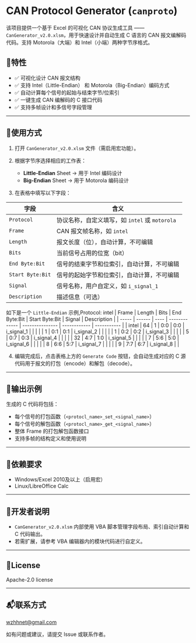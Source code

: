 # CAN Protocol Generator (`canproto`)

该项目提供一个基于 Excel 的可视化 CAN 协议生成工具 —— `CanGenerator_v2.0.xlsm`，用于快速设计并自动生成 C 语言的 CAN 报文编解码代码。支持 Motorola（大端）和 Intel（小端）两种字节序格式。

## :star2:特性

- ✅ 可视化设计 CAN 报文结构
- ✅ 支持 Intel（Little-Endian） 和 Motorola（Big-Endian）编码方式
- ✅ 自动计算每个信号的起始与结束字节/位索引
- ✅ 一键生成 CAN 编解码的 C 接口代码
- ✅ 支持多帧设计和多信号字段管理

---

## :key:使用方式

1. 打开 `CanGenerator_v2.0.xlsm` 文件（需启用宏功能）。
2. 根据字节序选择相应的工作表：
   - **Little-Endian** Sheet → 用于 Intel 编码设计
   - **Big-Endian** Sheet → 用于 Motorola 编码设计

3. 在表格中填写以下字段：

| 字段         | 含义                                                                 |
|--------------|----------------------------------------------------------------------|
| `Protocol`   | 协议名称，自定义填写，如 `intel` 或 `motorola`                        |
| `Frame`      | CAN 报文帧名称，如 `intel`                                           |
| `Length`     | 报文长度（位），自动计算，不可编辑                                    |
| `Bits`       | 当前信号占用的位宽（bit）                                             |
| `End Byte:Bit` | 信号的结束字节和位索引，自动计算，不可编辑                        |
| `Start Byte:Bit` | 信号的起始字节和位索引，自动计算，不可编辑                      |
| `Signal`     | 信号名称，用户自定义，如 `i_signal_1`                                |
| `Description`| 描述信息（可选）                                                      |

如下是一个 `Little-Endian` 示例,Protocol: intel
| Frame | Length | Bits | End Byte\:Bit | Start Byte\:Bit | Signal       | Description |
| ----- | ------ | ---- | ------------- | --------------- | ------------ | ----------- |
| intel | 64     | 1    | 0:0           | 0:0             | i\_signal\_1 |             |
|       |        | 1    | 0:1           | 0:1             | i\_signal\_2 |             |
|       |        | 1    | 0:2           | 0:2             | i\_signal\_3 |             |
|       |        | 5    | 0:7           | 0:3             | i\_signal\_4 |             |
|       |        | 32   | 4:7           | 1:0             | i\_signal\_5 |             |
|       |        | 7    | 5:6           | 5:0             | i\_signal\_6 |             |
|       |        | 8    | 6:6           | 5:7             | i\_signal\_7 |             |
|       |        | 9    | 7:7           | 6:7             | i\_signal\_8 |             |

4. 编辑完成后，点击表格上方的 `Generate Code` 按钮，会自动生成对应的 C 源代码用于报文的打包（encode）和解包（decode）。

---

## :file_folder:输出示例

生成的 C 代码将包括：

- 每个信号的打包函数（`<protocl_name>_set_<signal_name>`）
- 每个信号的解包函数（`<protocl_name>_get_<signal_name>`）
- 整体 Frame 的打包解包函数接口
- 支持多帧的结构定义和使用说明

---

## :wrench:依赖要求

- Windows/Excel 2010及以上（启用宏）
- Linux/LibreOffice Calc

---

## :microphone:开发者说明

- `CanGenerator_v2.0.xlsm` 内部使用 VBA 脚本管理字段布局、索引自动计算和 C 代码输出。
- 若需扩展，请参考 VBA 编辑器内的模块代码进行自定义。

---

## :scroll:License

Apache-2.0 license

---

## :mailbox_with_mail:联系方式
wzhhnet@gmail.com

如有问题或建议，请提交 Issue 或联系作者。


